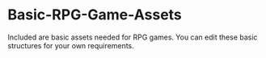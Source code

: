 # Basic-RPG-Game-Assets
Included are basic assets needed for RPG games. You can edit these basic structures for your own requirements.
